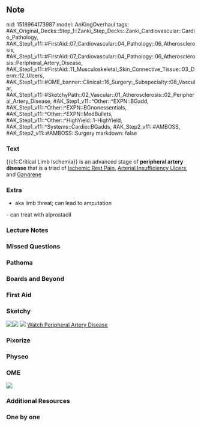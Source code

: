 ## Note
nid: 1518964173987
model: AnKingOverhaul
tags: #AK_Original_Decks::Step_1::Zanki_Step_Decks::Zanki_Cardiovascular::Cardio_Pathology, #AK_Step1_v11::#FirstAid::07_Cardiovascular::04_Pathology::06_Atherosclerosis, #AK_Step1_v11::#FirstAid::07_Cardiovascular::04_Pathology::06_Atherosclerosis::Peripheral_Artery_Disease, #AK_Step1_v11::#FirstAid::11_Musculoskeletal_Skin_Connective_Tissue::03_Derm::12_Ulcers, #AK_Step1_v11::#OME_banner::Clinical::16_Surgery:_Subspecialty::08_Vascular, #AK_Step1_v11::#SketchyPath::02_Vascular::01_Atherosclerosis::02_Peripheral_Artery_Disease, #AK_Step1_v11::^Other::^EXPN::BGadd, #AK_Step1_v11::^Other::^EXPN::BGnonessentials, #AK_Step1_v11::^Other::^EXPN::MedBullets, #AK_Step1_v11::^Other::^HighYield::1-HighYield, #AK_Step1_v11::^Systems::Cardio::BGadds, #AK_Step2_v11::#AMBOSS, #AK_Step2_v11::#AMBOSS::Surgery
markdown: false

### Text
{{c1::Critical Limb Ischemia}} is an advanced stage of
<b>peripheral artery disease</b> that is a triad of <u>Ischemic
Rest Pain</u>, <u>Arterial Insufficiency Ulcers</u>, and
<u>Gangrene</u>

### Extra
- aka limb threat; can lead to amputation
<div>
  - can treat with alprostadil
</div>

### Lecture Notes


### Missed Questions


### Pathoma


### Boards and Beyond


### First Aid


### Sketchy
<img src=
"Screen%20Shot%202019-12-22%20at%208.11.12%20PM.JPG"><img src=
"Screen%20Shot%202019-12-22%20at%208.11.20%20PM.JPG"> <img src=
"Zoverall%20picture%20(18)_1566160514431.jpg"> <a href=
"https://dashboard.sketchy.com/study/medical/courses/medical-pathophysiology/units/medical-pathophysiology-vascular/videos/medical-pathophysiology-vascular-atherosclerosis-peripheral-artery-disease?utm_source=anki&utm_medium=partnership&utm_campaign=february_update&utm_content=medical">
Watch Peripheral Artery Disease</a>

### Pixorize


### Physeo


### OME
<div class="ome-widget">
  <a href=
  "https://onlinemeded.org/spa/surgery-subspecialty/vascular/acquire?ref=anki">
  <img src="_OME_AnkiFlashcards_Lesson_6.png"></a>
</div>

### Additional Resources


### One by one

